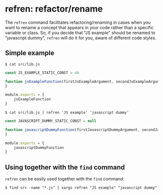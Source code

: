# refren: refactor/rename

The `refren` command facilitates refactoring/renaming in cases when you want to rename a concept that appears in your
code rather than a specific variable or class. So, if you decide that "JS example" should be renamed to
"javascript dummy", `refren` will do it for you, aware of different code styles.

## Simple example

`
$ cat src/lib.js
`

```js
const JS_EXAMPLE_STATIC_CONST = 44

function jsExampleFunction(firstJsExampleArgument, secondJsExampleArgument) {
}

module.exports = {
    jsExampleFunction
}
```

`
$ cat src/lib.js | refren 'JS example' 'javascript dummy'
`

```js
const JAVASCRIPT_DUMMY_STATIC_CONST = null

function javascriptDummyFunction(firstJavascriptDummyArgument, secondJavascriptDummyArgument) {
}

module.exports = {
    javascriptDummyFunction
}
```

## Using together with the `find` command

`refren` can be easily used together with the `find` command:

`
$ find src -name "*.js" | xargs refren "JS example" "javascript dummy"
`
